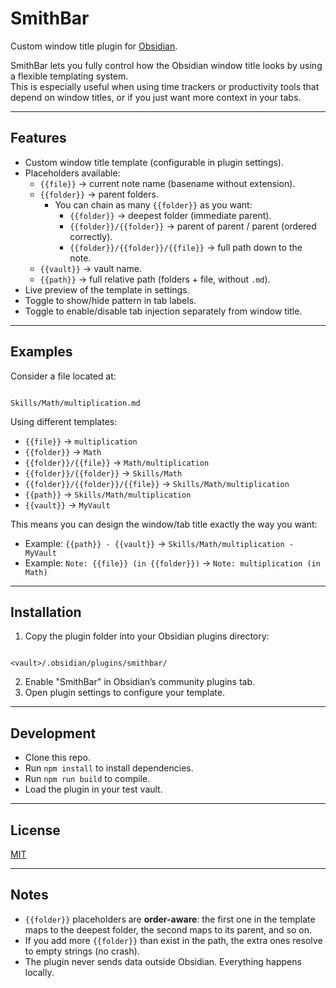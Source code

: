 # SmithBar

Custom window title plugin for [Obsidian](https://obsidian.md).

SmithBar lets you fully control how the Obsidian window title looks by using a flexible templating system.  
This is especially useful when using time trackers or productivity tools that depend on window titles, or if you just want more context in your tabs.

---

## Features

- Custom window title template (configurable in plugin settings).
- Placeholders available:
  - `{{file}}` → current note name (basename without extension).
  - `{{folder}}` → parent folders.
    - You can chain as many `{{folder}}` as you want:
      - `{{folder}}` → deepest folder (immediate parent).
      - `{{folder}}/{{folder}}` → parent of parent / parent (ordered correctly).
      - `{{folder}}/{{folder}}/{{file}}` → full path down to the note.
  - `{{vault}}` → vault name.
  - `{{path}}` → full relative path (folders + file, without `.md`).
- Live preview of the template in settings.
- Toggle to show/hide pattern in tab labels.
- Toggle to enable/disable tab injection separately from window title.

---

## Examples

Consider a file located at:

```

Skills/Math/multiplication.md

```

Using different templates:

- `{{file}}` → `multiplication`
- `{{folder}}` → `Math`
- `{{folder}}/{{file}}` → `Math/multiplication`
- `{{folder}}/{{folder}}` → `Skills/Math`
- `{{folder}}/{{folder}}/{{file}}` → `Skills/Math/multiplication`
- `{{path}}` → `Skills/Math/multiplication`
- `{{vault}}` → `MyVault`

This means you can design the window/tab title exactly the way you want:

- Example: `{{path}} - {{vault}}` → `Skills/Math/multiplication - MyVault`
- Example: `Note: {{file}} (in {{folder}})` → `Note: multiplication (in Math)`

---

## Installation

1. Copy the plugin folder into your Obsidian plugins directory:

```

<vault>/.obsidian/plugins/smithbar/

```

2. Enable "SmithBar" in Obsidian’s community plugins tab.
3. Open plugin settings to configure your template.

---

## Development

- Clone this repo.
- Run `npm install` to install dependencies.
- Run `npm run build` to compile.
- Load the plugin in your test vault.

---

## License

[MIT](LICENSE)

---

## Notes

- `{{folder}}` placeholders are **order-aware**: the first one in the template maps to the deepest folder, the second maps to its parent, and so on.
- If you add more `{{folder}}` than exist in the path, the extra ones resolve to empty strings (no crash).
- The plugin never sends data outside Obsidian. Everything happens locally.
